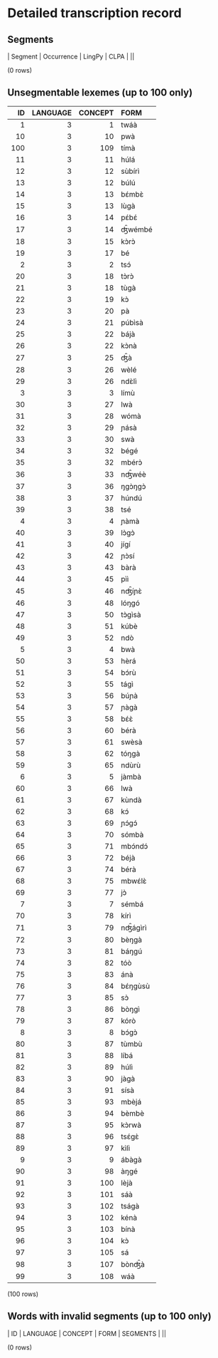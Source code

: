 
# Detailed transcription record

## Segments

| Segment | Occurrence | LingPy | CLPA |
||

(0 rows)



## Unsegmentable lexemes (up to 100 only)

| ID | LANGUAGE | CONCEPT | FORM |
|-----:|-----------:|----------:|:--------|
| 1 | 3 | 1 | twáà |
| 10 | 3 | 10 | pwà |
| 100 | 3 | 109 | tímà |
| 11 | 3 | 11 | húlá |
| 12 | 3 | 12 | sùbírì |
| 13 | 3 | 12 | búlú |
| 14 | 3 | 13 | bɛ́mbɛ̀ |
| 15 | 3 | 13 | lùgà |
| 16 | 3 | 14 | pɛ́bɛ́ |
| 17 | 3 | 14 | ʤ̑wémbé |
| 18 | 3 | 15 | kɔ̀rɔ̀ |
| 19 | 3 | 17 | bé |
| 2 | 3 | 2 | tsɔ́ |
| 20 | 3 | 18 | tɔ̀rɔ̀ |
| 21 | 3 | 18 | tùgà |
| 22 | 3 | 19 | kɔ̀ |
| 23 | 3 | 20 | pà |
| 24 | 3 | 21 | púbìsà |
| 25 | 3 | 22 | bájà |
| 26 | 3 | 22 | kɔ̀nà |
| 27 | 3 | 25 | ʤ̑à |
| 28 | 3 | 26 | wèlé |
| 29 | 3 | 26 | ndɛ̀lì |
| 3 | 3 | 3 | límù |
| 30 | 3 | 27 | lwà |
| 31 | 3 | 28 | wómà |
| 32 | 3 | 29 | ɲásà |
| 33 | 3 | 30 | swà |
| 34 | 3 | 32 | bégé |
| 35 | 3 | 32 | mbérɔ̀ |
| 36 | 3 | 33 | nʤ̑wéè |
| 37 | 3 | 36 | ŋgɔ̀ŋgɔ̀ |
| 38 | 3 | 37 | húndú |
| 39 | 3 | 38 | tsé |
| 4 | 3 | 4 | ɲàmà |
| 40 | 3 | 39 | lɔ̀gɔ̀ |
| 41 | 3 | 40 | jígí |
| 42 | 3 | 42 | ɲɔ̀sí |
| 43 | 3 | 43 | bàrà |
| 44 | 3 | 45 | pìì |
| 45 | 3 | 46 | nʤ̑íɲɛ̀ |
| 46 | 3 | 48 | lóŋgó |
| 47 | 3 | 50 | tɔ̀gìsà |
| 48 | 3 | 51 | kúbè |
| 49 | 3 | 52 | ndò |
| 5 | 3 | 4 | bwà |
| 50 | 3 | 53 | hèrá |
| 51 | 3 | 54 | bɔ́rù |
| 52 | 3 | 55 | tágì |
| 53 | 3 | 56 | búɲà |
| 54 | 3 | 57 | ɲàgà |
| 55 | 3 | 58 | bɛ́ɛ̀ |
| 56 | 3 | 60 | bérà |
| 57 | 3 | 61 | swèsà |
| 58 | 3 | 62 | tóŋgà |
| 59 | 3 | 65 | ndùrù |
| 6 | 3 | 5 | jàmbà |
| 60 | 3 | 66 | lwà |
| 61 | 3 | 67 | kùndà |
| 62 | 3 | 68 | kɔ́ |
| 63 | 3 | 69 | ɲɔ́gɔ́ |
| 64 | 3 | 70 | sómbà |
| 65 | 3 | 71 | mbɔ́ndɔ́ |
| 66 | 3 | 72 | béjà |
| 67 | 3 | 74 | bérà |
| 68 | 3 | 75 | mbwɛ́lɛ̀ |
| 69 | 3 | 77 | jɔ̀ |
| 7 | 3 | 7 | sémbá |
| 70 | 3 | 78 | kírì |
| 71 | 3 | 79 | nʤ̑ágìrì |
| 72 | 3 | 80 | bèŋgà |
| 73 | 3 | 81 | báŋgú |
| 74 | 3 | 82 | tóò |
| 75 | 3 | 83 | ánà |
| 76 | 3 | 84 | bɛ́ŋgùsù |
| 77 | 3 | 85 | sɔ̀ |
| 78 | 3 | 86 | bòŋgì |
| 79 | 3 | 87 | kórò |
| 8 | 3 | 8 | bɔ́gɔ̀ |
| 80 | 3 | 87 | tùmbù |
| 81 | 3 | 88 | líbá |
| 82 | 3 | 89 | húlì |
| 83 | 3 | 90 | jàgà |
| 84 | 3 | 91 | sísà |
| 85 | 3 | 93 | mbèjá |
| 86 | 3 | 94 | bèmbè |
| 87 | 3 | 95 | kɔ̀rwà |
| 88 | 3 | 96 | tsɛ́gɛ̀ |
| 89 | 3 | 97 | kìlì |
| 9 | 3 | 9 | ábàgà |
| 90 | 3 | 98 | àŋgé |
| 91 | 3 | 100 | lèjà |
| 92 | 3 | 101 | sáà |
| 93 | 3 | 102 | tságà |
| 94 | 3 | 102 | kénà |
| 95 | 3 | 103 | bínà |
| 96 | 3 | 104 | kɔ̀ |
| 97 | 3 | 105 | sá |
| 98 | 3 | 107 | bònʤ̑à |
| 99 | 3 | 108 | wáà |

(100 rows)



## Words with invalid segments (up to 100 only)

| ID | LANGUAGE | CONCEPT | FORM | SEGMENTS |
||

(0 rows)


